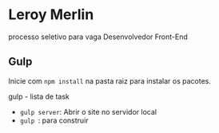 # Leroy Merlin
processo seletivo para vaga Desenvolvedor Front-End

## Gulp

Inicie com `npm install` na pasta raiz para instalar os pacotes.

gulp - lista de task

- `gulp server`: Abrir o site no servidor local
- `gulp `: para construir

